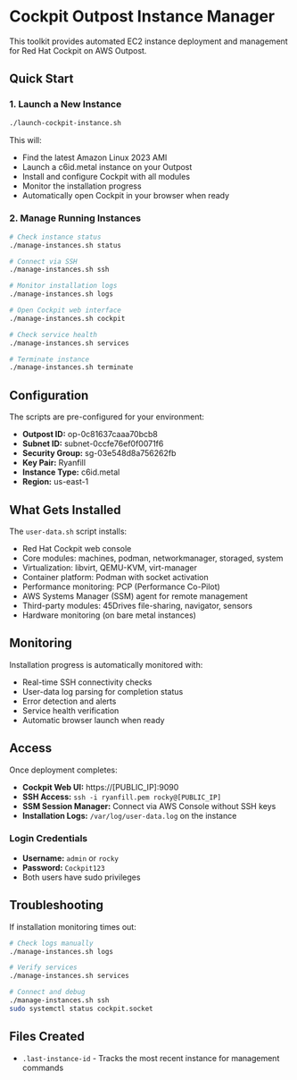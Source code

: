 # Cockpit Outpost Instance Manager

This toolkit provides automated EC2 instance deployment and management for Red Hat Cockpit on AWS Outpost.

## Quick Start

### 1. Launch a New Instance
```bash
./launch-cockpit-instance.sh
```
This will:
- Find the latest Amazon Linux 2023 AMI
- Launch a c6id.metal instance on your Outpost
- Install and configure Cockpit with all modules
- Monitor the installation progress
- Automatically open Cockpit in your browser when ready

### 2. Manage Running Instances
```bash
# Check instance status
./manage-instances.sh status

# Connect via SSH
./manage-instances.sh ssh

# Monitor installation logs
./manage-instances.sh logs

# Open Cockpit web interface
./manage-instances.sh cockpit

# Check service health
./manage-instances.sh services

# Terminate instance
./manage-instances.sh terminate
```

## Configuration

The scripts are pre-configured for your environment:
- **Outpost ID:** op-0c81637caaa70bcb8
- **Subnet ID:** subnet-0ccfe76ef0f0071f6
- **Security Group:** sg-03e548d8a756262fb
- **Key Pair:** Ryanfill
- **Instance Type:** c6id.metal
- **Region:** us-east-1

## What Gets Installed

The `user-data.sh` script installs:
- Red Hat Cockpit web console
- Core modules: machines, podman, networkmanager, storaged, system
- Virtualization: libvirt, QEMU-KVM, virt-manager
- Container platform: Podman with socket activation
- Performance monitoring: PCP (Performance Co-Pilot)
- AWS Systems Manager (SSM) agent for remote management
- Third-party modules: 45Drives file-sharing, navigator, sensors
- Hardware monitoring (on bare metal instances)

## Monitoring

Installation progress is automatically monitored with:
- Real-time SSH connectivity checks
- User-data log parsing for completion status
- Error detection and alerts
- Service health verification
- Automatic browser launch when ready

## Access

Once deployment completes:
- **Cockpit Web UI:** https://[PUBLIC_IP]:9090
- **SSH Access:** `ssh -i ryanfill.pem rocky@[PUBLIC_IP]`
- **SSM Session Manager:** Connect via AWS Console without SSH keys
- **Installation Logs:** `/var/log/user-data.log` on the instance

### Login Credentials
- **Username:** `admin` or `rocky` 
- **Password:** `Cockpit123`
- Both users have sudo privileges

## Troubleshooting

If installation monitoring times out:
```bash
# Check logs manually
./manage-instances.sh logs

# Verify services
./manage-instances.sh services

# Connect and debug
./manage-instances.sh ssh
sudo systemctl status cockpit.socket
```

## Files Created
- `.last-instance-id` - Tracks the most recent instance for management commands